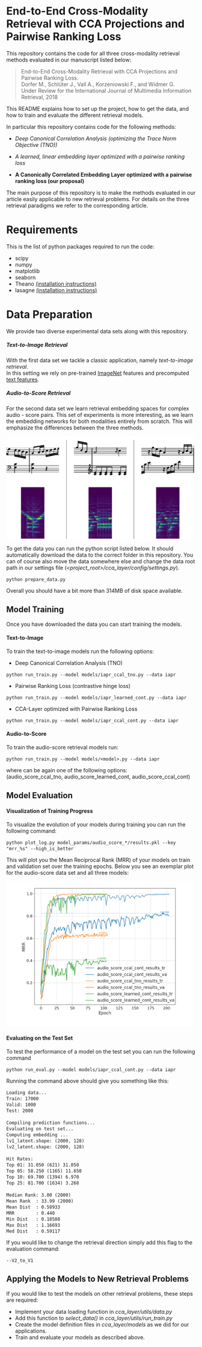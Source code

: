 # End-to-End Cross-Modality Retrieval with CCA Projections and Pairwise Ranking Loss
This repository contains the code for all three cross-modality retrieval methods
evaluated in our manuscript listed below:

>End-to-End Cross-Modality Retrieval with CCA Projections and Pairwise Ranking Loss.<br>
Dorfer M., Schlüter J., Vall A., Korzeniowski F., and Widmer G.<br>
Under Review for the International Journal of Multimedia Information Retrieval, 2018

This README explains how to set up the project,
how to get the data,
and how to train and evaluate the different retrieval models.

In particular this repository contains code for the following methods:

- *Deep Canonical Correlation Analysis (optimizing the Trace Norm Objective (TNO))*

- *A learned, linear embedding layer optimized with a pairwise ranking loss*

- **A Canonically Correlated Embedding Layer optimized with a pairwise ranking loss (our proposal)**

The main purpose of this repository is to make the methods evaluated in our article
easily applicable to new retrieval problems.
For details on the three retrieval paradigms we refer to the corresponding article.

# Requirements
This is the list of python packages required to run the code:
- scipy
- numpy
- matplotlib
- seaborn
- Theano [(installation instructions)](http://deeplearning.net/software/theano/install.html)
- lasagne [(installation instructions)](https://lasagne.readthedocs.io/en/latest/user/installation.html)

# Data Preparation
We provide two diverse experimental data sets along with this repository.

##### Text-to-Image Retrieval
With the first data set we tackle a classic application,
namely *text-to-image retrieval*.<br>
In this setting we rely on pre-trained [ImageNet](http://www.image-net.org/) features
and precomputed [text features](https://en.wikipedia.org/wiki/Tf%E2%80%93idf).

##### Audio-to-Score Retrieval
For the second data set we learn retrieval embedding spaces for complex audio - score pairs.
This set of experiments is more interesting,
as we learn the embedding networks for both modalities entirely from scratch.
This will emphasize the differences between the three methods.

![Audio Score Pairs](audio_score.png?raw=true=100x)

To get the data you can run the python script listed below.
It should automatically download the data to the correct folder in this repository.
You can of course also move the data somewhere else
and change the data root path in our settings file (*<project_root>/cca_layer/config/settings.py*).

```
python prepare_data.py
```

Overall you should have a bit more than 314MB of disk space available.


## Model Training
Once you have downloaded the data you can start training the models.

#### Text-to-Image
To train the text-to-image models run the following options:

- Deep Canonical Correlation Analysis (TNO)
```
python run_train.py --model models/iapr_ccal_tno.py --data iapr
```

- Pairwise Ranking Loss (contrastive hinge loss)
```
python run_train.py --model models/iapr_learned_cont.py --data iapr
```

- CCA-Layer optimized with Pairwise Ranking Loss
```
python run_train.py --model models/iapr_ccal_cont.py --data iapr
```
#### Audio-to-Score

To train the audio-score retrieval models run:
```
python run_train.py --model models/<model>.py --data iapr
```
where *<model>* can be again one of the following options:<br>
(audio_score_ccal_tno, audio_score_learned_cont, audio_score_ccal_cont)


## Model Evaluation

#### Visualization of Training Progress
To visualize the evolution of your models during training you can run the following command:
```
python plot_log.py model_params/audio_score_*/results.pkl --key "mrr_%s" --high_is_better
```
This will plot you the Mean Reciprocal Rank (MRR) of your models on train and validation set
over the training epochs. Below you see an exemplar plot for the audio-score data set and all three models:

![Audio Score Pairs](model_evolution_audio_score.png?raw=true)

#### Evaluating on the Test Set
To test the performance of a model on the test set you can run  the following command
```
python run_eval.py --model models/iapr_ccal_cont.py --data iapr
```

Running the command above should give you something like this:

```
Loading data...
Train: 17000
Valid: 1000
Test: 2000

Compiling prediction functions...
Evaluating on test set...
Computing embedding ...
lv1_latent.shape: (2000, 128)
lv2_latent.shape: (2000, 128)

Hit Rates:
Top 01: 31.050 (621) 31.050
Top 05: 58.250 (1165) 11.650
Top 10: 69.700 (1394) 6.970
Top 25: 81.700 (1634) 3.268

Median Rank: 3.00 (2000)
Mean Rank  : 33.99 (2000)
Mean Dist  : 0.58933 
MRR        : 0.440 
Min Dist   : 0.18588 
Max Dist   : 1.16693 
Med Dist   : 0.59117
```

If you would like to change the retrieval direction simply add this flag to the evaluation command:
```
--V2_to_V1
```

## Applying the Models to New Retrieval Problems
If you would like to test the models on other retrieval problems,
these steps are required:
- Implement your data loading function in *cca_layer/utils/data.py*
- Add this function to *select_data()* in *cca_layer/utils/run_train.py*
- Create the model definition files in *cca_layer/models* as we did for our applications.
- Train and evaluate your models as described above.